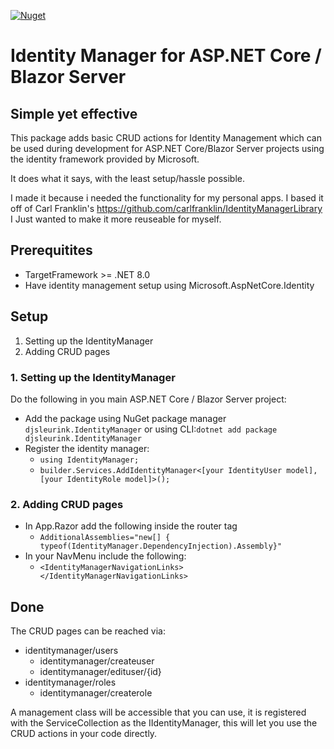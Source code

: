 [![Nuget](https://img.shields.io/nuget/v/djsleurink.IdentityManager)](https://www.nuget.org/packages/djsleurink.IdentityManager)

# Identity Manager for ASP.NET Core / Blazor Server 
## Simple yet effective
This package adds basic CRUD actions for Identity Management  which can be used during development for ASP.NET Core/Blazor Server projects using the identity framework provided by Microsoft.

It does what it says, with the least setup/hassle possible.

I made it because i needed the functionality for my personal apps. I based it off of Carl Franklin's https://github.com/carlfranklin/IdentityManagerLibrary
I Just wanted to make it more reuseable for myself.

## Prerequitites
- TargetFramework >= .NET 8.0
- Have identity management setup using Microsoft.AspNetCore.Identity

## Setup
1. Setting up the IdentityManager
2. Adding CRUD pages

### 1. Setting up the IdentityManager
Do the following in you main ASP.NET Core / Blazor Server project:

- Add the package using NuGet package manager `djsleurink.IdentityManager` or using CLI:`dotnet add package djsleurink.IdentityManager`
- Register the identity manager: 
	 - `using IdentityManager;`	
	- `builder.Services.AddIdentityManager<[your IdentityUser model], [your IdentityRole model]>();`

### 2. Adding CRUD pages
- In App.Razor add the following inside the router tag
	-  `AdditionalAssemblies="new[] { typeof(IdentityManager.DependencyInjection).Assembly}"`
- In your NavMenu include the following: 
	 -	`<IdentityManagerNavigationLinks></IdentityManagerNavigationLinks>`



## Done

The CRUD pages can be reached via:
- identitymanager/users 
	- identitymanager/createuser
	- identitymanager/edituser/{id}
- identitymanager/roles
	-  identitymanager/createrole

A management class will be accessible that you can use, it is registered with the ServiceCollection as the IIdentityManager, this will let you use the CRUD actions in your code directly.
